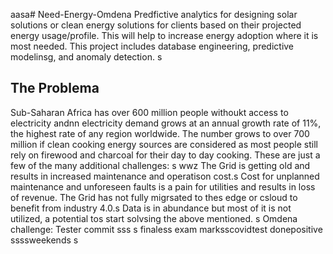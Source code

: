 aasa# Need-Energy-Omdena
Predfictive analytics for designing solar solutions or clean energy solutions for clients based on their projected energy usage/profile. This will help to increase energy adoption where it is most needed. This project includes database engineering, predictive modelinsg, and anomaly detection.
s
## The Problema
Sub-Saharan Africa has over 600 million people withoukt access to electricity andnn electricity demand grows at an annual growth rate of 11%, the highest rate of any region worldwide. The number grows to over 700 million if clean cooking energy sources are considered as most people still rely on firewood and charcoal for their day to day cooking. These are just a few of the many additional challenges: s
wwz
The Grid is getting old and results in increased maintenance and operatison cost.s
Cost for unplanned maintenance and unforeseen faults is a pain for utilities and results in loss of revenue.
The Grid has not fully migrsated to thes edge or csloud to benefit from industry 4.0.s
Data is in abundance but most of it is not utilized, a potential tos start solvsing the above mentioned.
s
Omdena challenge: Tester commit
sss
s
finaless
exam marksscovidtest donepositive
ssssweekends
s

